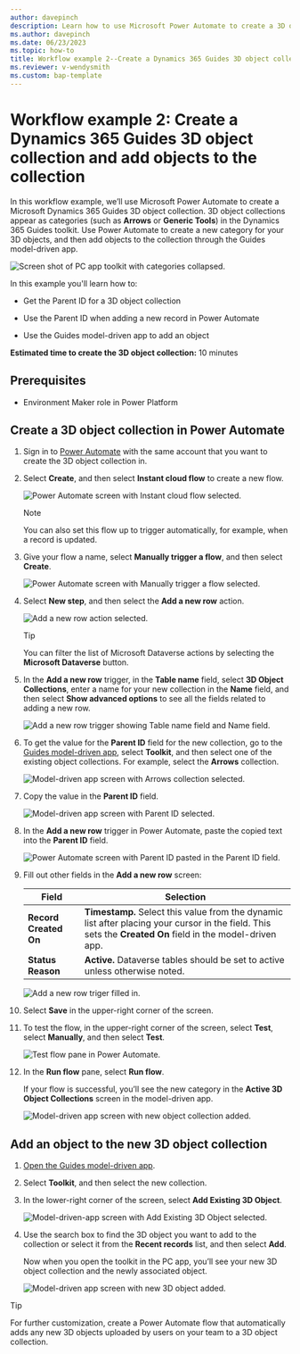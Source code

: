 ```yaml
---
author: davepinch
description: Learn how to use Microsoft Power Automate to create a 3D object collection for Microsoft Dynamics 365 Guides
ms.author: davepinch
ms.date: 06/23/2023
ms.topic: how-to
title: Workflow example 2--Create a Dynamics 365 Guides 3D object collection and add objects to the collection
ms.reviewer: v-wendysmith
ms.custom: bap-template
---
```


# Workflow example 2: Create a Dynamics 365 Guides 3D object collection and add objects to the collection

In this workflow example, we’ll use Microsoft Power Automate to create a Microsoft Dynamics 365 Guides 3D object collection. 3D object collections appear as categories (such as **Arrows** or **Generic Tools**) in the Dynamics 365 Guides toolkit. Use Power Automate to create a new category for your 3D objects, and then add objects to the collection through the Guides model-driven app.

 ![Screen shot of PC app toolkit with categories collapsed.](media/workflow2-pc-app-category.PNG "Screen shot of PC app toolkit with categories collapsed")

In this example you'll learn how to:

- Get the Parent ID for a 3D object collection

- Use the Parent ID when adding a new record in Power Automate

- Use the Guides model-driven app to add an object

**Estimated time to create the 3D object collection:** 10 minutes

## Prerequisites

- Environment Maker role in Power Platform

## Create a 3D object collection in Power Automate

1. Sign in to [Power Automate](https://us.flow.microsoft.com/en-us/) with the same account that you want to create the 3D object collection in.

1. Select **Create**, and then select **Instant cloud flow** to create a new flow.

    ![Power Automate screen with Instant cloud flow selected.](media/workflow2-create-instant-cloud-flow.PNG "Power Automate screen with Instant cloud flow selected")

    > [!NOTE]
    > You can also set this flow up to trigger automatically, for example, when a record is updated.

1. Give your flow a name, select **Manually trigger a flow**, and then select **Create**.

    ![Power Automate screen with Manually trigger a flow selected.](media/workflow2-manually-trigger-flow.PNG "Power Automate screen with Manually trigger a flow selected")

1. Select **New step**, and then select the **Add a new row** action.

    ![Add a new row action selected.](media/workflow2-add-new-row-selection.PNG "Add a new row action selected")

    > [!TIP]
    > You can filter the list of Microsoft Dataverse actions by selecting the **Microsoft Dataverse** button.

1. In the **Add a new row** trigger, in the **Table name** field, select **3D Object Collections**, enter a name for your new collection in the **Name** field, and then select **Show advanced options** to see all the fields related to adding a new row.

    ![Add a new row trigger showing Table name field and Name field.](media/workflow2-add-new-row-trigger.PNG "Add a new row trigger showing Table name field and Name field")

1. To get the value for the **Parent ID** field for the new collection, go to the [Guides model-driven app](open-model-driven-app.md), select **Toolkit**, and then select one of the existing object collections. For example, select the **Arrows** collection.

    ![Model-driven app screen with Arrows collection selected.](media/workflow2-arrows-collection.PNG "Model-driven app screen with Arrows collection selected")

1. Copy the value in the **Parent ID** field.

    ![Model-driven app screen with Parent ID selected.](media/workflow2-parent-ID.PNG "Model-driven app screen with Parent ID selected")

1. In the **Add a new row** trigger in Power Automate, paste the copied text into the **Parent ID** field.

    ![Power Automate screen with Parent ID pasted in the Parent ID field.](media/workflow2-add-new-row-parent-ID.PNG "Power Automate screen with Parent ID pasted in the Parent ID field")

1. Fill out other fields in the **Add a new row** screen:

    |Field| Selection|
    |-----------------------------------|-----------------------------------------------|
    |**Record Created On** |**Timestamp.** Select this value from the dynamic list after placing your cursor in the field. This sets the **Created On** field in the model-driven app.|
    |**Status Reason**| **Active.** Dataverse tables should be set to active unless otherwise noted.|

    ![Add a new row triger filled in.](media/workflow2-add-new-row-trigger-filled-out.PNG "Add a new row trigger filled in")

1. Select **Save** in the upper-right corner of the screen.

1. To test the flow, in the upper-right corner of the screen, select **Test**, select **Manually**, and then select **Test**. 

    ![Test flow pane in Power Automate.](media/workflow2-test.PNG "Test flow pane in Power Automate")

1. In the **Run flow** pane, select **Run flow**.

    If your flow is successful, you’ll see the new category in the **Active 3D Object Collections** screen in the model-driven app.  

    ![Model-driven app screen with new object collection added.](media/workflow2-3D-object-collection-added.PNG "Model-driven app screen with new object collection added")

## Add an object to the new 3D object collection

1. [Open the Guides model-driven app](open-model-driven-app.md).

1. Select **Toolkit**, and then select the new collection.

1. In the lower-right corner of the screen, select **Add Existing 3D Object**.

    ![Model-driven-app screen with Add Existing 3D Object selected.](media/workflow2-add-object.PNG "Model-driven-app screen with Add Existing 3D Object selected")

1. Use the search box to find the 3D object you want to add to the collection or select it from the **Recent records** list, and then select **Add**.

   Now when you open the toolkit in the PC app, you’ll see your new 3D object collection and the newly associated object.

   ![Model-driven app screen with new 3D object added.](media/workflow2-object-added.PNG "Model-driven app screen with new 3D object added")

> [!TIP]
> For further customization, create a Power Automate flow that automatically adds any new 3D objects uploaded by users on your team to a 3D object collection.
